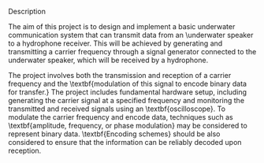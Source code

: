 Description

The aim of this project is to design and implement a basic underwater communication system that can transmit data from an \underwater speaker to a hydrophone receiver. This will be achieved by generating and transmitting a carrier frequency through a signal generator connected to the underwater speaker, which will be received by a hydrophone.

The project involves both the transmission and reception of a carrier frequency and the \textbf{modulation of this signal to encode binary data for transfer.} The project includes fundamental hardware setup, including generating the carrier signal at a specified frequency and monitoring the transmitted and received signals using an \textbf{oscilloscope}.  To modulate the carrier frequency and encode data, techniques such as \textbf{amplitude, frequency, or phase modulation} may be considered to represent binary data. \textbf{Encoding schemes} should be also considered to ensure that the information can be reliably decoded upon reception.
